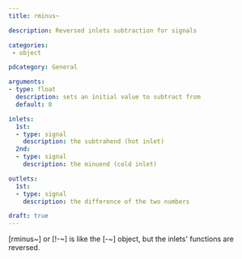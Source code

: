 ```yaml
---
title: rminus~

description: Reversed inlets subtraction for signals

categories:
 - object

pdcategory: General

arguments:
- type: float
  description: sets an initial value to subtract from
  default: 0

inlets:
  1st:
  - type: signal
    description: the subtrahend (hot inlet)
  2nd:
  - type: signal
    description: the minuend (cold inlet)

outlets:
  1st:
  - type: signal
    description: the difference of the two numbers

draft: true
---
```


[rminus~] or [!-~] is like the [-~] object, but the inlets' functions are reversed.